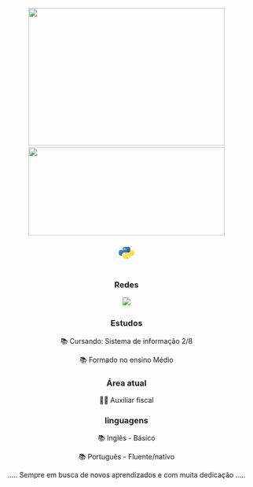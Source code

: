
  </div>
      <p><a href="https://giphy.com/gifs/PizzaNinjas-programmer-pizza-ninjas-pizzaninjas-78XCFBGOlS6keY1Bil"></a></p>

<div align="center">

 <div>
   <img height="280px" width="400px" src="https://github-readme-stats.vercel.app/api?username=PedroGuerra01&show_icons=true&include_all_commits=true&count_private=true&hide_border=true&title_color=66cc00&icon_color=66cc00&text_color=c9d1d9&bg_color=0d1117"/>  
<img height="180px" width="400px" src="https://github-readme-stats.vercel.app/api/top-langs/?username=PedroGuerra01&layout=compact&langs_count=7&hide_border=true&title_color=fff&icon_color=66cc00&text_color=fff&bg_color=0d1117"/>
 </div>

<div style="display: inline_block"><br>
  <img align="center" alt="Python" height="30" width="40" src="https://raw.githubusercontent.com/devicons/devicon/master/icons/python/python-original.svg">
</div><br/>

### Redes
<div>
<a href="https://www.linkedin.com/in/pedro-henrique-guerra-19937a1a2/" target="_bank"><img src="https://img.shields.io/badge/LinkedIn-0077B5?style=for-the-badge&logo=linkedin&logoColor=white"target="_bank"></a>
</div>

###  Estudos
📚     Cursando: Sistema de informação 2/8

📚     Formado no ensino Médio

###  Área atual 
👨‍💻     Auxiliar fiscal


###  linguagens
📚     Inglês - Básico

📚     Português - Fluente/nativo

..... Sempre em busca de novos aprendizados e com muita dedicação .....
